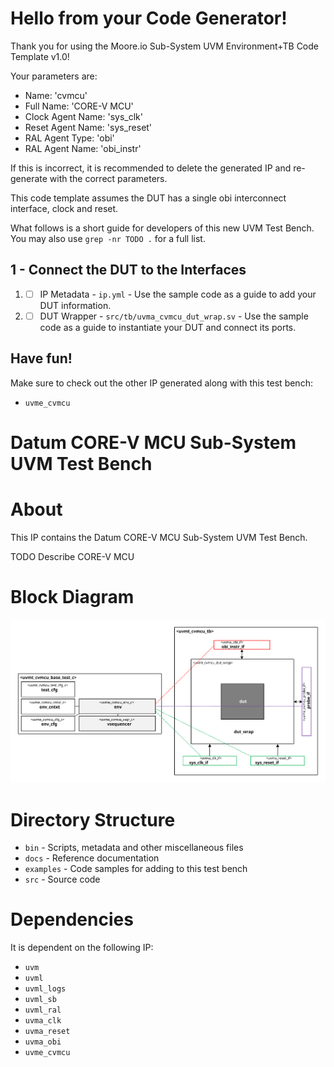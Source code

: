 # Hello from your Code Generator!
Thank you for using the Moore.io Sub-System UVM Environment+TB Code Template v1.0!

Your parameters are:
* Name: 'cvmcu'
* Full Name: 'CORE-V MCU'
* Clock Agent Name: 'sys_clk'
* Reset Agent Name: 'sys_reset'
* RAL Agent Type: 'obi'
* RAL Agent Name: 'obi_instr'

If this is incorrect, it is recommended to delete the generated IP and re-generate with the correct parameters.

This code template assumes the DUT has a single obi interconnect interface, clock and reset.

What follows is a short guide for developers of this new UVM Test Bench.  You may also use `grep -nr TODO .` for a full list.

## 1 - Connect the DUT to the Interfaces
 1. - [ ] IP Metadata - `ip.yml` - Use the sample code as a guide to add your DUT information.
 1. - [ ] DUT Wrapper - `src/tb/uvma_cvmcu_dut_wrap.sv` - Use the sample code as a guide to instantiate your DUT and connect its ports.

## Have fun!
Make sure to check out the other IP generated along with this test bench:
* `uvme_cvmcu`




# Datum CORE-V MCU Sub-System UVM Test Bench


# About
This IP contains the Datum CORE-V MCU Sub-System UVM Test Bench.

TODO Describe CORE-V MCU


# Block Diagram
![alt text](./docs/tb_block_diagram.svg "CORE-V MCU Sub-System UVM Test Bench Block Diagram")

# Directory Structure
* `bin` - Scripts, metadata and other miscellaneous files
* `docs` - Reference documentation
* `examples` - Code samples for adding to this test bench
* `src` - Source code


# Dependencies
It is dependent on the following IP:

* `uvm`
* `uvml`
* `uvml_logs`
* `uvml_sb`
* `uvml_ral`
* `uvma_clk`
* `uvma_reset`
* `uvma_obi`
* `uvme_cvmcu`